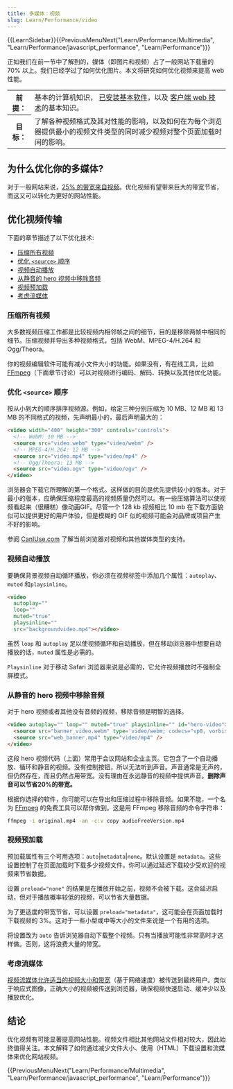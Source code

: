 ```yaml
---
title: 多媒体：视频
slug: Learn/Performance/video
---
```


{{LearnSidebar}}{{PreviousMenuNext("Learn/Performance/Multimedia", "Learn/Performance/javascript_performance", "Learn/Performance")}}

正如我们在前一节中了解到的，媒体（即图片和视频）占了一般网站下载量的 70% 以上。我们已经学过了如何优化图片。本文将研究如何优化视频来提高 web 性能。

<table>
  <tbody>
    <tr>
      <th scope="row">前提：</th>
      <td>
        基本的计算机知识，
        <a
          href="/zh-CN/docs/Learn/Getting_started_with_the_web/Installing_basic_software"
          >已安装基本软件</a
        >，以及
        <a
         href="/zh-CN/docs/Learn/Getting_started_with_the_web"
         >客户端 web 技术</a
        >的基本知识。
      </td>
    </tr>
    <tr>
      <th scope="row">目标：</th>
      <td>
        了解各种视频格式及其对性能的影响，以及如何在为每个浏览器提供最小的视频文件类型的同时减少视频对整个页面加载时间的影响。
      </td>
    </tr>
  </tbody>
</table>

## 为什么优化你的多媒体?

对于一般网站来说，[25% 的带宽来自视频](https://discuss.httparchive.org/t/state-of-the-web-top-image-optimization-strategies/1367)。优化视频有望带来巨大的带宽节省，而这又可以转化为更好的网站性能。

## 优化视频传输

下面的章节描述了以下优化技术:

- [压缩所有视频](#压缩所有视频)
- [优化 `<source>` 顺序](#优化_source_顺序)
- [视频自动播放](#视频自动播放)
- [从静音的 hero 视频中移除音频](#从静音的_hero_视频中移除音频)
- [视频预加载](#视频预加载)
- [考虑流媒体](#考虑流媒体)

### 压缩所有视频

大多数视频压缩工作都是比较视频内相邻帧之间的细节，目的是移除两帧中相同的细节。压缩视频并导出多种视频格式，包括 WebM、MPEG-4/H.264 和 Ogg/Theora。

你的视频编辑软件可能有减小文件大小的功能。如果没有，有在线工具，比如 [FFmpeg](https://www.ffmpeg.org/)（下面章节讨论）可以对视频进行编码、解码、转换以及其他优化功能。

### 优化 `<source>` 顺序

按从小到大的顺序排序视频源。例如，给定三种分别压缩为 10 MB、12 MB 和 13 MB 的不同格式的视频，先声明最小的，最后声明最大的：

```html
<video width="400" height="300" controls="controls">
  <!-- WebM: 10 MB -->
  <source src="video.webm" type="video/webm" />
  <!-- MPEG-4/H.264: 12 MB -->
  <source src="video.mp4" type="video/mp4" />
  <!-- Ogg/Theora: 13 MB -->
  <source src="video.ogv" type="video/ogv" />
</video>
```

浏览器会下载它所理解的第一个格式。这样做的目的是优先提供较小的版本。对于最小的版本，应确保压缩程度最高的视频质量仍然可以。有一些压缩算法可以使视频看起来（很糟糕）像动画GIF。尽管一个 128 kb 视频相比 10 mb 在下载方面貌似可以提供更好的用户体验，但是模糊的 GIF 似的视频可能会对品牌或项目产生不好的影响。

参阅 [CanIUse.com](https://caniuse.com/#search=video) 了解当前浏览器对视频和其他媒体类型的支持。

### 视频自动播放

要确保背景视频自动循环播放，你必须在视频标签中添加几个属性：`autoplay`、`muted` 和`playsinline`。

```html
<video
  autoplay=""
  loop=""
  muted="true"
  playsinline=""
  src="backgroundvideo.mp4"></video>
```

虽然 `loop` 和 `autoplay` 足以使视频循环和自动播放，但在移动浏览器中想要自动播放的话，`muted` 属性是必需的。

`Playsinline` 对于移动 Safari 浏览器来说是必需的，它允许视频播放时不强制全屏模式。

### 从静音的 hero 视频中移除音频

对于 hero 视频或者其他没有音频的视频，移除音频是明智的选择。

```html
<video autoplay="" loop="" muted="true" playsinline="" id="hero-video">
  <source src="banner_video.webm" type='video/webm; codecs="vp8, vorbis"' />
  <source src="web_banner.mp4" type="video/mp4" />
</video>
```

这段 hero 视频代码（上面）常用于会议网站和企业主页。它包含了一个自动播放、循环和静音的视频。没有控制按钮，所以无法听到声音。声音通常是无声的，但仍然存在，而且仍然占用带宽。没有理由在永远静音的视频中提供声音。**删除声音可以节省20%的带宽。**

根据你选择的软件，你可能可以在导出和压缩过程中移除音频。如果不能，一个名为 [FFmpeg](https://www.ffmpeg.org/) 的免费工具可以帮你做到。这是用 FFmpeg 移除音频的命令字符串：

```bash
ffmpeg -i original.mp4 -an -c:v copy audioFreeVersion.mp4
```

### 视频预加载

预加载属性有三个可用选项：`auto`|`metadata`|`none`。默认设置是 `metadata`。这些设置控制了在页面加载时下载多少视频文件。你可以通过延迟下载较少受欢迎的视频来节省数据。

设置 `preload="none"` 的结果是在播放开始之前，视频不会被下载。这会延迟启动，但对于播放概率较低的视频，可以节省大量数据。

为了更适度的带宽节省，可以设置 `preload="metadata"`，这可能会在页面加载时下载视频的 3%。这对于一些小型或中等大小的文件来说是一个有用的选项。

将设置改为 `auto` 告诉浏览器自动下载整个视频。只有当播放可能性非常高时才这样做。否则，这将浪费大量的带宽。

### 考虑流媒体

[视频流媒体允许适当的视频大小和带宽](https://www.smashingmagazine.com/2018/10/video-playback-on-the-web-part-2/)（基于网络速度）被传送到最终用户。类似于响应式图像，正确大小的视频被传送到浏览器，确保视频快速启动、缓冲少以及播放优化。

## 结论

优化视频有可能显著提高网站性能。视频文件相比其他网站文件相对较大，因此始终值得关注。本文解释了如何通过减少文件大小、使用（HTML）下载设置和流媒体来优化网站视频。

{{PreviousMenuNext("Learn/Performance/Multimedia", "Learn/Performance/javascript_performance", "Learn/Performance")}}
